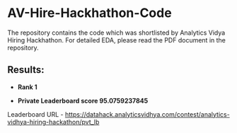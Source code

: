 # AV-Hire-Hackhathon-Code


The repository contains the code which was shortlisted by Analytics Vidya Hiring Hackhathon. For detailed EDA, please read the PDF document in the repository. 

## Results:


 - **Rank 1**

 - **Private Leaderboard score 95.0759237845**

Leaderboard URL - https://datahack.analyticsvidhya.com/contest/analytics-vidhya-hiring-hackathon/pvt_lb
